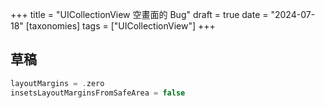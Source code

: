 +++
title = "UICollectionView 空畫面的 Bug"
draft = true
date = "2024-07-18"
[taxonomies]
tags = ["UICollectionView"]
+++

## 草稿

```swift
layoutMargins = .zero
insetsLayoutMarginsFromSafeArea = false
```
